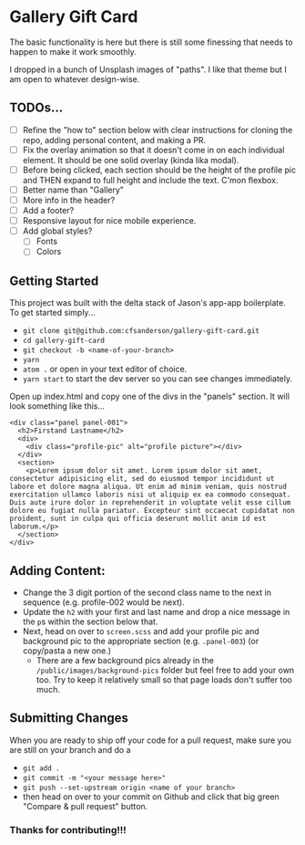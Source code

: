 # Gallery Gift Card

The basic functionality is here but there is still some finessing that needs to happen to make it work smoothly.  

I dropped in a bunch of Unsplash images of "paths". I like that theme but I am open to whatever design-wise.

## TODOs...
- [ ] Refine the "how to" section below with clear instructions for cloning the repo, adding personal content, and making a PR.
- [ ] Fix the overlay animation so that it doesn't come in on each individual element. It should be one solid overlay (kinda lika modal).
- [ ] Before being clicked, each section should be the height of the profile pic and THEN expand to full height and include the text. C'mon flexbox.
- [ ] Better name than "Gallery"
- [ ] More info in the header?
- [ ] Add a footer?
- [ ] Responsive layout for nice mobile experience.
- [ ] Add global styles?
  - [ ] Fonts
  - [ ] Colors  

## Getting Started
This project was built with the delta stack of Jason's app-app boilerplate. To get started simply...
- `git clone git@github.com:cfsanderson/gallery-gift-card.git`
- `cd gallery-gift-card`
- `git checkout -b <name-of-your-branch>`
- `yarn`
- `atom .` or open in your text editor of choice.
- `yarn start` to start the dev server so you can see changes immediately.

Open up index.html and copy one of the divs in the "panels" section. It will look something like this...

```
<div class="panel panel-001">
  <h2>Firstand Lastname</h2>
  <div>
    <div class="profile-pic" alt="profile picture"></div>
  </div>
  <section>
    <p>Lorem ipsum dolor sit amet. Lorem ipsum dolor sit amet, consectetur adipisicing elit, sed do eiusmod tempor incididunt ut labore et dolore magna aliqua. Ut enim ad minim veniam, quis nostrud exercitation ullamco laboris nisi ut aliquip ex ea commodo consequat. Duis aute irure dolor in reprehenderit in voluptate velit esse cillum dolore eu fugiat nulla pariatur. Excepteur sint occaecat cupidatat non proident, sunt in culpa qui officia deserunt mollit anim id est laborum.</p>
  </section>
</div>
```

## Adding Content:
- Change the 3 digit portion of the second class name to the next in sequence (e.g. profile-002 would be next).
- Update the `h2` with your first and last name and drop a nice message in the `p`s within the section below that.
- Next, head on over to `screen.scss` and add your profile pic and background pic to the appropriate section (e.g. `.panel-003`) (or copy/pasta a new one.)
  - There are a few background pics already in the `/public/images/background-pics` folder but feel free to add your own too. Try to keep it relatively small so that page loads don't suffer too much.

## Submitting Changes
When you are ready to ship off your code for a pull request, make sure you are still on your branch and do a
- `git add .`
- `git commit -m "<your message here>"`
- `git push --set-upstream origin <name of your branch>`
- then head on over to your commit on Github and click that big green "Compare & pull request" button.  


### Thanks for contributing!!!
